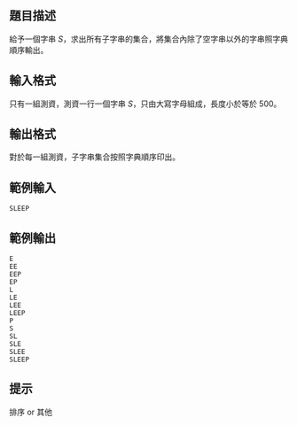 ## 題目描述 ##

給予一個字串 $S$，求出所有子字串的集合，將集合內除了空字串以外的字串照字典順序輸出。

## 輸入格式 ##

只有一組測資，測資一行一個字串 $S$，只由大寫字母組成，長度小於等於 500。

## 輸出格式 ##

對於每一組測資，子字串集合按照字典順序印出。

## 範例輸入 ##
```
SLEEP
```

## 範例輸出 ##
```
E
EE
EEP
EP
L
LE
LEE
LEEP
P
S
SL
SLE
SLEE
SLEEP
```

## 提示 ##

排序 or 其他